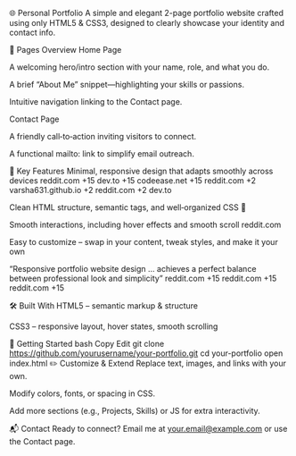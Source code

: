 🌐 Personal Portfolio
A simple and elegant 2-page portfolio website crafted using only HTML5 & CSS3, designed to clearly showcase your identity and contact info.

📄 Pages Overview
Home Page

A welcoming hero/intro section with your name, role, and what you do.

A brief “About Me” snippet—highlighting your skills or passions.

Intuitive navigation linking to the Contact page.

Contact Page

A friendly call‑to‑action inviting visitors to connect.

A functional mailto: link to simplify email outreach.

🎯 Key Features
Minimal, responsive design that adapts smoothly across devices 
reddit.com
+15
dev.to
+15
codeease.net
+15
reddit.com
+2
varsha631.github.io
+2
reddit.com
+2
dev.to

Clean HTML structure, semantic tags, and well‑organized CSS 

Smooth interactions, including hover effects and smooth scroll 
reddit.com

Easy to customize – swap in your content, tweak styles, and make it your own

“Responsive portfolio website design … achieves a perfect balance between professional look and simplicity” 
reddit.com
+15
reddit.com
+15
reddit.com
+15

🛠️ Built With
HTML5 – semantic markup & structure

CSS3 – responsive layout, hover states, smooth scrolling

🚀 Getting Started
bash
Copy
Edit
git clone https://github.com/yourusername/your-portfolio.git
cd your-portfolio
open index.html
✏️ Customize & Extend
Replace text, images, and links with your own.

Modify colors, fonts, or spacing in CSS.

Add more sections (e.g., Projects, Skills) or JS for extra interactivity.

📬 Contact
Ready to connect?
Email me at your.email@example.com or use the Contact page.

